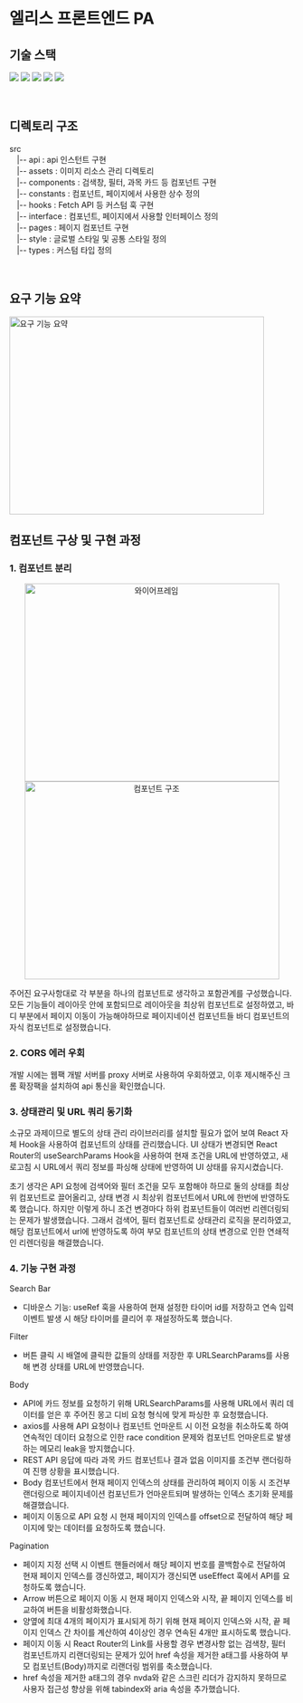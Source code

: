 # 엘리스 프론트엔드 PA

## 기술 스택

<img src="https://img.shields.io/badge/TypeScript-3178C6?style=for-the-badge&logo=TypeScript&logoColor=white"> <img src="https://img.shields.io/badge/React-61DAFB?style=for-the-badge&logo=React&logoColor=white"> <img src="https://img.shields.io/badge/React_Router-CA4245?style=for-the-badge&logo=React-Router&logoColor=black"> <img src="https://img.shields.io/badge/axios-6F02B5?style=for-the-badge"> <img src="https://img.shields.io/badge/Styled--Components-DB7093?style=for-the-badge&logo=styled-components&logoColor=yellow">

<br/>

## 디렉토리 구조

src  
ㅤ|-- api : api 인스턴트 구현  
ㅤ|-- assets : 이미지 리소스 관리 디렉토리  
ㅤ|-- components : 검색창, 필터, 과목 카드 등 컴포넌트 구현  
ㅤ|-- constants : 컴포넌트, 페이지에서 사용한 상수 정의  
ㅤ|-- hooks : Fetch API 등 커스텀 훅 구현  
ㅤ|-- interface : 컴포넌트, 페이지에서 사용할 인터페이스 정의  
ㅤ|-- pages : 페이지 컴포넌트 구현  
ㅤ|-- style : 글로벌 스타일 및 공통 스타일 정의  
ㅤ|-- types : 커스텀 타입 정의

<br/>

## 요구 기능 요약
<img src=https://user-images.githubusercontent.com/21259498/152674630-44c93169-2705-4030-8c5a-44598306d900.png alt="요구 기능 요약" width=450px height=350px />

<br/>

## 컴포넌트 구상 및 구현 과정

### 1. 컴포넌트 분리
<div align=center>
<img src=https://user-images.githubusercontent.com/21259498/152674517-93f4977b-d82a-494d-a081-240b00fc4b04.png alt="와이어프레임" width=450px height=350px />
<img src=https://user-images.githubusercontent.com/21259498/152674554-309d8fed-7b5b-4f64-b382-97c6facd911c.png alt="컴포넌트 구조" width=450px height=350px />
</div>

주어진 요구사항대로 각 부분을 하나의 컴포넌트로 생각하고 포함관계를 구성했습니다.
모든 기능들이 레이아웃 안에 포함되므로 레이아웃을 최상위 컴포넌트로 설정하였고, 바디 부분에서 페이지 이동이 가능해야하므로 페이지네이션 컴포넌트들 바디 컴포넌트의 자식 컴포넌트로 설정했습니다.

### 2. CORS 에러 우회
개발 시에는 웹팩 개발 서버를 proxy 서버로 사용하여 우회하였고, 이후 제시해주신 크롬 확장팩을 설치하여 api 통신을 확인했습니다.

### 3. 상태관리 및 URL 쿼리 동기화
소규모 과제이므로 별도의 상태 관리 라이브러리를 설치할 필요가 없어 보여 React 자체 Hook을 사용하여 컴포넌트의 상태를 관리했습니다.
UI 상태가 변경되면 React Router의 useSearchParams Hook을 사용하여 현재 조건을 URL에 반영하였고, 새로고침 시 URL에서 쿼리 정보를 파싱해 상태에 반영하여 UI 상태를 유지시켰습니다.

초기 생각은 API 요청에 검색어와 필터 조건을 모두 포함해야 하므로 둘의 상태를 최상위 컴포넌트로 끌어올리고, 상태 변경 시 최상위 컴포넌트에서 URL에 한번에 반영하도록 했습니다.
하지만 이렇게 하니 조건 변경마다 하위 컴포넌트들이 여러번 리렌더링되는 문제가 발생했습니다. 그래서 검색어, 필터 컴포넌트로 상태관리 로직을 분리하였고, 해당 컴포넌트에서 url에 반영하도록 하여 부모 컴포넌트의 상태 변경으로 인한 연쇄적인 리렌더링을 해결했습니다.

### 4. 기능 구현 과정
Search Bar
- 디바운스 기능: useRef 훅을 사용하여 현재 설정한 타이머 id를 저장하고 연속 입력 이벤트 발생 시 해당 타이머를 클리어 후 재설정하도록 했습니다.

Filter
- 버튼 클릭 시 배열에 클릭한 값들의 상태를 저장한 후 URLSearchParams를 사용해 변경 상태를 URL에 반영했습니다.

Body
- API에 카드 정보를 요청하기 위해 URLSearchParams를 사용해 URL에서 쿼리 데이터를 얻은 후 주어진 몽고 디비 요청 형식에 맞게 파싱한 후 요청했습니다.
- axios를 사용해 API 요청이나 컴포넌트 언마운트 시 이전 요청을 취소하도록 하여 연속적인 데이터 요청으로 인한 race condition 문제와 컴포넌트 언마운트로 발생하는 메모리 leak을 방지했습니다.
- REST API 응답에 따라 과목 카드 컴포넌트나 결과 없음 이미지를 조건부 랜더링하여 진행 상황을 표시했습니다.
- Body 컴포넌트에서 현재 페이지 인덱스의 상태를 관리하여 페이지 이동 시 조건부 랜더링으로 페이지네이션 컴포넌트가 언마운트되며 발생하는 인덱스 초기화 문제를 해결했습니다. 
- 페이지 이동으로 API 요청 시 현재 페이지의 인덱스를 offset으로 전달하여 해당 페이지에 맞는 데이터를 요청하도록 했습니다.

Pagination
- 페이지 지정 선택 시 이벤트 핸들러에서 해당 페이지 번호를 콜백함수로 전달하여 현재 페이지 인덱스를 갱신하였고, 페이지가 갱신되면 useEffect 훅에서 API를 요청하도록 했습니다.
- Arrow 버튼으로 페이지 이동 시 현재 페이지 인덱스와 시작, 끝 페이지 인덱스를 비교하여 버튼을 비활성화했습니다.
- 양옆에 최대 4개의 페이지가 표시되게 하기 위해 현재 페이지 인덱스와 시작, 끝 페이지 인덱스 간 차이를 계산하여 4이상인 경우 연속된 4개만 표시하도록 했습니다.
- 페이지 이동 시 React Router의 Link를 사용할 경우 변경사항 없는 검색창, 필터 컴포넌트까지 리랜더링되는 문제가 있어 href 속성을 제거한 a태그를 사용하여 부모 컴포넌트(Body)까지로 리랜더링 범위를 축소했습니다.
- href 속성을 제거한 a태그의 경우 nvda와 같은 스크린 리더가 감지하지 못하므로 사용자 접근성 향상을 위해 tabindex와 aria 속성을 추가했습니다.
